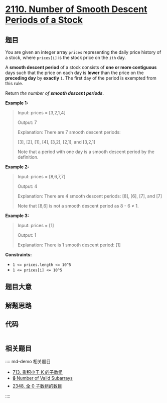 # [2110. Number of Smooth Descent Periods of a Stock](https://leetcode.com/problems/number-of-smooth-descent-periods-of-a-stock/)

## 题目

You are given an integer array `prices` representing the daily price history
of a stock, where `prices[i]` is the stock price on the `ith` day.

A **smooth descent period** of a stock consists of **one or more contiguous**
days such that the price on each day is **lower** than the price on the
**preceding day** by **exactly** `1`. The first day of the period is exempted
from this rule.

Return _the number of **smooth descent periods**_.

**Example 1:**

> Input: prices = [3,2,1,4]
>
> Output: 7
>
> Explanation: There are 7 smooth descent periods:
>
> [3], [2], [1], [4], [3,2], [2,1], and [3,2,1]
>
> Note that a period with one day is a smooth descent period by the definition.

**Example 2:**

> Input: prices = [8,6,7,7]
>
> Output: 4
>
> Explanation: There are 4 smooth descent periods: [8], [6], [7], and [7]
>
> Note that [8,6] is not a smooth descent period as 8 - 6 ≠ 1.

**Example 3:**

> Input: prices = [1]
>
> Output: 1
>
> Explanation: There is 1 smooth descent period: [1]

**Constraints:**

- `1 <= prices.length <= 10^5`
- `1 <= prices[i] <= 10^5`

## 题目大意

## 解题思路

## 代码

```javascript

```

## 相关题目

:::: md-demo 相关题目

- [713. 乘积小于 K 的子数组](https://leetcode.com/problems/subarray-product-less-than-k)
- [🔒 Number of Valid Subarrays](https://leetcode.com/problems/number-of-valid-subarrays)
- [2348. 全 0 子数组的数目](https://leetcode.com/problems/number-of-zero-filled-subarrays)

::::
